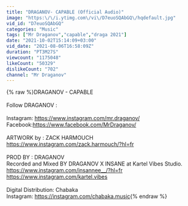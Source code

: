 ```yaml
---
title: "DRAGANOV- CAPABLE (Official Audio)"
image: "https:\/\/i.ytimg.com\/vi\/D7euoSQAbGQ\/hqdefault.jpg"
vid_id: "D7euoSQAbGQ"
categories: "Music"
tags: ["Mr Draganov","capable","draga 2021"]
date: "2021-10-02T15:14:09+03:00"
vid_date: "2021-08-06T16:58:09Z"
duration: "PT3M27S"
viewcount: "1175048"
likeCount: "50329"
dislikeCount: "702"
channel: "Mr Draganov"
---
```

{% raw %}DRAGANOV - CAPABLE <br /><br />Follow DRAGANOV :<br /><br />Instagram: <a rel="nofollow" target="blank" href="https://www.instagram.com/mr.draganov/">https://www.instagram.com/mr.draganov/</a><br />Facebook:<a rel="nofollow" target="blank" href="https://www.facebook.com/MrDraganov/">https://www.facebook.com/MrDraganov/</a><br /><br />ARTWORK by : ZACK HARMOUCH<br /><a rel="nofollow" target="blank" href="https://www.instagram.com/zack.harmouch/?hl=fr">https://www.instagram.com/zack.harmouch/?hl=fr</a><br /><br />PROD BY : DRAGANOV<br />Recorded and Mixed BY DRAGANOV X INSANE at Kartel Vibes Studio.<br /><a rel="nofollow" target="blank" href="https://www.instagram.com/insannee__/?hl=fr">https://www.instagram.com/insannee__/?hl=fr</a> <br /><a rel="nofollow" target="blank" href="https://www.instagram.com/kartel.vibes">https://www.instagram.com/kartel.vibes</a><br /><br />Digital Distribution: Chabaka<br />Instagram: <a rel="nofollow" target="blank" href="https://instagram.com/chabaka.music">https://instagram.com/chabaka.music</a>{% endraw %}

